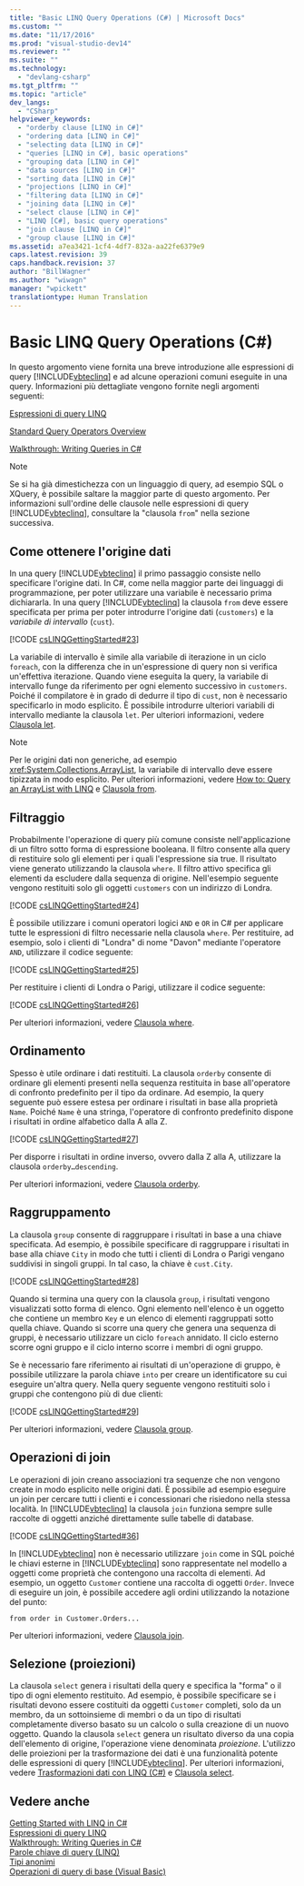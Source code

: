 ```yaml
---
title: "Basic LINQ Query Operations (C#) | Microsoft Docs"
ms.custom: ""
ms.date: "11/17/2016"
ms.prod: "visual-studio-dev14"
ms.reviewer: ""
ms.suite: ""
ms.technology: 
  - "devlang-csharp"
ms.tgt_pltfrm: ""
ms.topic: "article"
dev_langs: 
  - "CSharp"
helpviewer_keywords: 
  - "orderby clause [LINQ in C#]"
  - "ordering data [LINQ in C#]"
  - "selecting data [LINQ in C#]"
  - "queries [LINQ in C#], basic operations"
  - "grouping data [LINQ in C#]"
  - "data sources [LINQ in C#]"
  - "sorting data [LINQ in C#]"
  - "projections [LINQ in C#]"
  - "filtering data [LINQ in C#]"
  - "joining data [LINQ in C#]"
  - "select clause [LINQ in C#]"
  - "LINQ [C#], basic query operations"
  - "join clause [LINQ in C#]"
  - "group clause [LINQ in C#]"
ms.assetid: a7ea3421-1cf4-4df7-832a-aa22fe6379e9
caps.latest.revision: 39
caps.handback.revision: 37
author: "BillWagner"
ms.author: "wiwagn"
manager: "wpickett"
translationtype: Human Translation
---
```

# Basic LINQ Query Operations (C#)
In questo argomento viene fornita una breve introduzione alle espressioni di query [!INCLUDE[vbteclinq](../../../../csharp/includes/vbteclinq_md.md)] e ad alcune operazioni comuni eseguite in una query.  Informazioni più dettagliate vengono fornite negli argomenti seguenti:  
  
 [Espressioni di query LINQ](../../../../csharp/programming-guide/linq-query-expressions/index.md)  
  
 [Standard Query Operators Overview](../../../../visual-basic/programming-guide/concepts/linq/standard-query-operators-overview.md)  
  
 [Walkthrough: Writing Queries in C\#](../../../../csharp/programming-guide/concepts/linq/walkthrough-writing-queries-linq.md)  
  
> [!NOTE]
>  Se si ha già dimestichezza con un linguaggio di query, ad esempio SQL o XQuery, è possibile saltare la maggior parte di questo argomento.  Per informazioni sull'ordine delle clausole nelle espressioni di query [!INCLUDE[vbteclinq](../../../../csharp/includes/vbteclinq_md.md)], consultare la "clausola `from`" nella sezione successiva.  
  
## Come ottenere l'origine dati  
 In una query [!INCLUDE[vbteclinq](../../../../csharp/includes/vbteclinq_md.md)] il primo passaggio consiste nello specificare l'origine dati.  In C\#, come nella maggior parte dei linguaggi di programmazione, per poter utilizzare una variabile è necessario prima dichiararla.  In una query [!INCLUDE[vbteclinq](../../../../csharp/includes/vbteclinq_md.md)] la clausola `from` deve essere specificata per prima per poter introdurre l'origine dati \(`customers`\) e la *variabile di intervallo* \(`cust`\).  
  
 [!CODE [csLINQGettingStarted#23](../CodeSnippet/VS_Snippets_VBCSharp/CsLINQGettingStarted#23)]  
  
 La variabile di intervallo è simile alla variabile di iterazione in un ciclo `foreach`, con la differenza che in un'espressione di query non si verifica un'effettiva iterazione.  Quando viene eseguita la query, la variabile di intervallo funge da riferimento per ogni elemento successivo in `customers`.  Poiché il compilatore è in grado di dedurre il tipo di `cust`, non è necessario specificarlo in modo esplicito.  È possibile introdurre ulteriori variabili di intervallo mediante la clausola `let`.  Per ulteriori informazioni, vedere [Clausola let](../../../../csharp/language-reference/keywords/let-clause.md).  
  
> [!NOTE]
>  Per le origini dati non generiche, ad esempio <xref:System.Collections.ArrayList>, la variabile di intervallo deve essere tipizzata in modo esplicito.  Per ulteriori informazioni, vedere [How to: Query an ArrayList with LINQ](../Topic/How%20to:%20Query%20an%20ArrayList%20with%20LINQ.md) e [Clausola from](../../../../csharp/language-reference/keywords/from-clause.md).  
  
## Filtraggio  
 Probabilmente l'operazione di query più comune consiste nell'applicazione di un filtro sotto forma di espressione booleana.  Il filtro consente alla query di restituire solo gli elementi per i quali l'espressione sia true.  Il risultato viene generato utilizzando la clausola `where`.  Il filtro attivo specifica gli elementi da escludere dalla sequenza di origine.  Nell'esempio seguente vengono restituiti solo gli oggetti `customers` con un indirizzo di Londra.  
  
 [!CODE [csLINQGettingStarted#24](../CodeSnippet/VS_Snippets_VBCSharp/CsLINQGettingStarted#24)]  
  
 È possibile utilizzare i comuni operatori logici `AND` e `OR` in C\# per applicare tutte le espressioni di filtro necessarie nella clausola `where`.  Per restituire, ad esempio, solo i clienti di "Londra" di nome "Davon" mediante l'operatore `AND`, utilizzare il codice seguente:  
  
 [!CODE [csLINQGettingStarted#25](../CodeSnippet/VS_Snippets_VBCSharp/CsLINQGettingStarted#25)]  
  
 Per restituire i clienti di Londra o Parigi, utilizzare il codice seguente:  
  
 [!CODE [csLINQGettingStarted#26](../CodeSnippet/VS_Snippets_VBCSharp/CsLINQGettingStarted#26)]  
  
 Per ulteriori informazioni, vedere [Clausola where](../../../../csharp/language-reference/keywords/where-clause.md).  
  
## Ordinamento  
 Spesso è utile ordinare i dati restituiti.  La clausola `orderby` consente di ordinare gli elementi presenti nella sequenza restituita in base all'operatore di confronto predefinito per il tipo da ordinare.  Ad esempio, la query seguente può essere estesa per ordinare i risultati in base alla proprietà `Name`.  Poiché `Name` è una stringa, l'operatore di confronto predefinito dispone i risultati in ordine alfabetico dalla A alla Z.  
  
 [!CODE [csLINQGettingStarted#27](../CodeSnippet/VS_Snippets_VBCSharp/CsLINQGettingStarted#27)]  
  
 Per disporre i risultati in ordine inverso, ovvero dalla Z alla A, utilizzare la clausola `orderby…descending`.  
  
 Per ulteriori informazioni, vedere [Clausola orderby](../../../../csharp/language-reference/keywords/orderby-clause.md).  
  
## Raggruppamento  
 La clausola `group` consente di raggruppare i risultati in base a una chiave specificata.  Ad esempio, è possibile specificare di raggruppare i risultati in base alla chiave `City` in modo che tutti i clienti di Londra o Parigi vengano suddivisi in singoli gruppi.  In tal caso, la chiave è `cust.City`.  
  
 [!CODE [csLINQGettingStarted#28](../CodeSnippet/VS_Snippets_VBCSharp/CsLINQGettingStarted#28)]  
  
 Quando si termina una query con la clausola `group`, i risultati vengono visualizzati sotto forma di elenco.  Ogni elemento nell'elenco è un oggetto che contiene un membro `Key` e un elenco di elementi raggruppati sotto quella chiave.  Quando si scorre una query che genera una sequenza di gruppi, è necessario utilizzare un ciclo `foreach` annidato.  Il ciclo esterno scorre ogni gruppo e il ciclo interno scorre i membri di ogni gruppo.  
  
 Se è necessario fare riferimento ai risultati di un'operazione di gruppo, è possibile utilizzare la parola chiave `into` per creare un identificatore su cui eseguire un'altra query.  Nella query seguente vengono restituiti solo i gruppi che contengono più di due clienti:  
  
 [!CODE [csLINQGettingStarted#29](../CodeSnippet/VS_Snippets_VBCSharp/CsLINQGettingStarted#29)]  
  
 Per ulteriori informazioni, vedere [Clausola group](../../../../csharp/language-reference/keywords/group-clause.md).  
  
## Operazioni di join  
 Le operazioni di join creano associazioni tra sequenze che non vengono create in modo esplicito nelle origini dati.  È possibile ad esempio eseguire un join per cercare tutti i clienti e i concessionari che risiedono nella stessa località.  In [!INCLUDE[vbteclinq](../../../../csharp/includes/vbteclinq_md.md)] la clausola `join` funziona sempre sulle raccolte di oggetti anziché direttamente sulle tabelle di database.  
  
 [!CODE [csLINQGettingStarted#36](../CodeSnippet/VS_Snippets_VBCSharp/CsLINQGettingStarted#36)]  
  
 In [!INCLUDE[vbteclinq](../../../../csharp/includes/vbteclinq_md.md)] non è necessario utilizzare `join` come in SQL poiché le chiavi esterne in [!INCLUDE[vbteclinq](../../../../csharp/includes/vbteclinq_md.md)] sono rappresentate nel modello a oggetti come proprietà che contengono una raccolta di elementi.  Ad esempio, un oggetto `Customer` contiene una raccolta di oggetti `Order`.  Invece di eseguire un join, è possibile accedere agli ordini utilizzando la notazione del punto:  
  
```  
from order in Customer.Orders...  
```  
  
 Per ulteriori informazioni, vedere [Clausola join](../../../../csharp/language-reference/keywords/join-clause.md).  
  
## Selezione \(proiezioni\)  
 La clausola `select` genera i risultati della query e specifica la "forma" o il tipo di ogni elemento restituito.  Ad esempio, è possibile specificare se i risultati devono essere costituiti da oggetti `Customer` completi, solo da un membro, da un sottoinsieme di membri o da un tipo di risultati completamente diverso basato su un calcolo o sulla creazione di un nuovo oggetto.  Quando la clausola `select` genera un risultato diverso da una copia dell'elemento di origine, l'operazione viene denominata *proiezione*.  L'utilizzo delle proiezioni per la trasformazione dei dati è una funzionalità potente delle espressioni di query [!INCLUDE[vbteclinq](../../../../csharp/includes/vbteclinq_md.md)].  Per ulteriori informazioni, vedere [Trasformazioni dati con LINQ \(C\#\)](../../../../csharp/programming-guide/concepts/linq/data-transformations-with-linq.md) e [Clausola select](../../../../csharp/language-reference/keywords/select-clause.md).  
  
## Vedere anche  
 [Getting Started with LINQ in C\#](../../../../csharp/programming-guide/concepts/linq/getting-started-with-linq.md)   
 [Espressioni di query LINQ](../../../../csharp/programming-guide/linq-query-expressions/index.md)   
 [Walkthrough: Writing Queries in C\#](../../../../csharp/programming-guide/concepts/linq/walkthrough-writing-queries-linq.md)   
 [Parole chiave di query \(LINQ\)](../../../../csharp/language-reference/keywords/query-keywords.md)   
 [Tipi anonimi](../../../../csharp/programming-guide/classes-and-structs/anonymous-types.md)   
 [Operazioni di query di base \(Visual Basic\)](../../../../visual-basic/programming-guide/concepts/linq/basic-query-operations.md)